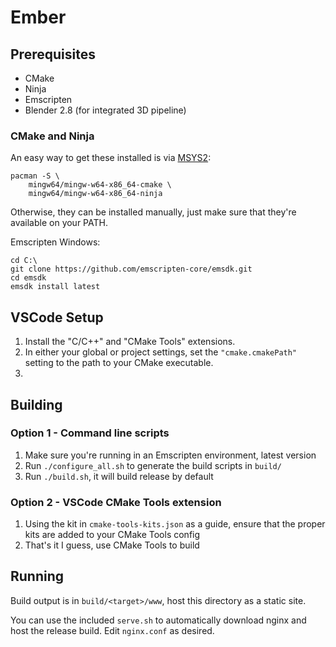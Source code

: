 # Ember

## Prerequisites

- CMake
- Ninja
- Emscripten
- Blender 2.8 (for integrated 3D pipeline)

### CMake and Ninja

An easy way to get these installed is via [MSYS2](https://www.msys2.org/):
```
pacman -S \
    mingw64/mingw-w64-x86_64-cmake \
    mingw64/mingw-w64-x86_64-ninja
```

Otherwise, they can be installed manually, just make sure that they're available on your PATH.

Emscripten Windows:
```
cd C:\
git clone https://github.com/emscripten-core/emsdk.git
cd emsdk
emsdk install latest
```

## VSCode Setup

1. Install the "C/C++" and "CMake Tools" extensions.
2. In either your global or project settings, set the `"cmake.cmakePath"` setting to the path to your CMake executable.
3. 

## Building

### Option 1 - Command line scripts
1. Make sure you're running in an Emscripten environment, latest version
2. Run `./configure_all.sh` to generate the build scripts in `build/`
3. Run `./build.sh`, it will build release by default

### Option 2 - VSCode CMake Tools extension
1. Using the kit in `cmake-tools-kits.json` as a guide, ensure that the proper kits are added to your CMake Tools config
2. That's it I guess, use CMake Tools to build

## Running

Build output is in `build/<target>/www`, host this directory as a static site.

You can use the included `serve.sh` to automatically download nginx and host the release build.
Edit `nginx.conf` as desired.
